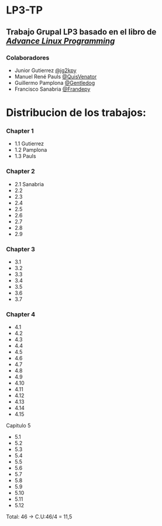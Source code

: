 # LP3-TP
## Trabajo Grupal LP3 basado en el libro de [_Advance Linux Programming_](https://richard.esplins.org/static/downloads/linux_book.pdf)

### Colaboradores
* Junior Gutierrez [@jg2kpy](https://github.com/jg2kpy)
* Manuel René Pauls [@QuisVenator](https://github.com/QuisVenator)
* Guillermo Pamplona [@Gentledog](https://github.com/guigapamplona)
* Francisco Sanabria [@Frandepy](https://github.com/frandepy2)

# Distribucion de los trabajos: 

### Chapter 1
* 1.1 Gutierrez
* 1.2 Pamplona
* 1.3 Pauls

### Chapter 2
 * 2.1 Sanabria
 * 2.2
 * 2.3
 * 2.4
 * 2.5
 * 2.6
 * 2.7
 * 2.8
 * 2.9

### Chapter 3
 * 3.1
 * 3.2
 * 3.3
 * 3.4
 * 3.5
 * 3.6
 * 3.7

### Chapter 4
 * 4.1
 * 4.2
 * 4.3
 * 4.4
 * 4.5
 * 4.6
 * 4.7
 * 4.8
 * 4.9
 * 4.10
 * 4.11
 * 4.12
 * 4.13
 * 4.14
 * 4.15

Capitulo 5
 * 5.1
 * 5.2
 * 5.3
 * 5.4
 * 5.5
 * 5.6
 * 5.7
 * 5.8
 * 5.9
 * 5.10
 * 5.11
 * 5.12

Total: 46 -> C.U:46/4 = 11,5
